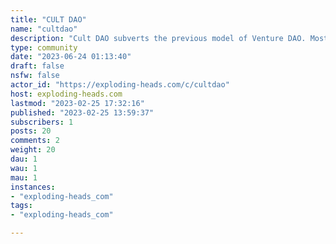 ```yaml
---
title: "CULT DAO" 
name: "cultdao"
description: "Cult DAO subverts the previous model of Venture DAO. Most Investment DAOs either have high barriers of entry (e.g. The LAO, MetaCartel Ventures) or have centralized operation and decision-making mechanisms (e.g. BitDAO). Cult DAO successfully avoids these two shortcomings.Cult DAO is not a traditional investment DAO because the investment funds are not accumulated from new fund partners but taxed from traders and also because its investment activities cannot be analyzed separately without the tax. It's an open, self-reinforcing system that combines transfer payments and investments.The innovation of Cult DAO greatly improves the efficiency of an authentically decentralized DAO. Not only due to the token distribution designed for the community and renouncing of all contract ownership by the team, but also because of the governance model that separates proposing right and voting rights which has the potential to be widely adopted by DAOs."
type: community
date: "2023-06-24 01:13:40"
draft: false
nsfw: false
actor_id: "https://exploding-heads.com/c/cultdao"
host: exploding-heads.com
lastmod: "2023-02-25 17:32:16"
published: "2023-02-25 13:59:37"
subscribers: 1
posts: 20
comments: 2
weight: 20
dau: 1
wau: 1
mau: 1
instances:
- "exploding-heads_com"
tags: 
- "exploding-heads_com"

---
```

